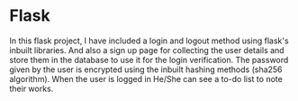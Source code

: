 # Flask
In this flask project, I have included a login and logout method using flask's inbuilt libraries.
And also a sign up page for collecting the user details and store them in the database to use it for the login verification.
The password given by the user is encrypted using the inbuilt hashing methods (sha256 algorithm).
When the user is logged in He/She can see a to-do list to note their works.

